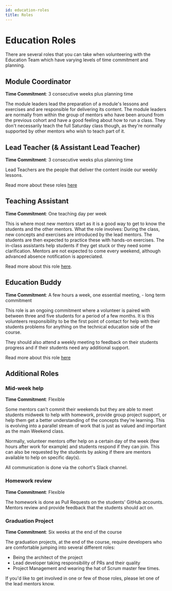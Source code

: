 ```yaml
---
id: education-roles
title: Roles
---
```


# Education Roles

There are several roles that you can take when volunteering with the Education Team which have varying levels of time commitment and planning.

## Module Coordinator

**Time Commitment**: 3 consecutive weeks plus planning time

The module leaders lead the preparation of a module's lessons and exercises and are responsible for delivering its content. The module leaders are normally from within the group of mentors who have been around from the previous cohort and have a good feeling about how to run a class. They don't necessarily teach the full Saturday class though, as they're normally supported by other mentors who wish to teach part of it.

## Lead Teacher \(& Assistant Lead Teacher\)

**Time Commitment**: 3 consecutive weeks plus planning time

Lead Teachers are the people that deliver the content inside our weekly lessons. 

Read more about these roles [here](lead-teacher.md)

## Teaching Assistant

**Time Commitment**: One teaching day per week

This is where most new mentors start as it is a good way to get to know the students and the other mentors. What the role involves: During the class, new concepts and exercises are introduced by the lead mentors. The students are then expected to practice these with hands-on exercises. The in-class assistants help students if they get stuck or they need some clarification. Mentors are not expected to come every weekend, although advanced absence notification is appreciated.

Read more about this role [here](teaching-assitant.md).

## Education Buddy

**Time Commitment**: A few hours a week, one essential meeting, - long term commitment

This role is an ongoing commitment where a volunteer is paired with between three and five students for a period of a few months. It is this volunteers responsibility to be the first point of contact for help with their students problems for anything on the technical education side of the course.

They should also attend a weekly meeting to feedback on their students progress and if their students need any additional support.

Read more about this role [here](education-buddy.md)

## Additional Roles

### Mid-week help

**Time Commitment**: Flexible

Some mentors can't commit their weekends but they are able to meet students midweek to help with homework, provide group project support, or help them get a better understanding of the concepts they're learning. This is evolving into a parallel stream of work that is just as valued and important as the main Weekend class. 

Normally, volunteer mentors offer help on a certain day of the week \(few hours after work for example\) and students respond if they can join. This can also be requested by the students by asking if there are mentors available to help on specific day\(s\). 

All communication is done via the cohort's Slack channel.

### Homework review

**Time Commitment**: Flexible

The homework is done as Pull Requests on the students' GitHub accounts. Mentors review and provide feedback that the students should act on.

### Graduation Project

**Time Commitment**: Six weeks at the end of the course

The graduation projects, at the end of the course, require developers who are comfortable jumping into several different roles: 

* Being the architect of the project
* Lead developer taking responsibility of PRs and their quality
* Project Management and wearing the hat of Scrum master few times. 

If you'd like to get involved in one or few of those roles, please let one of the lead mentors know.

